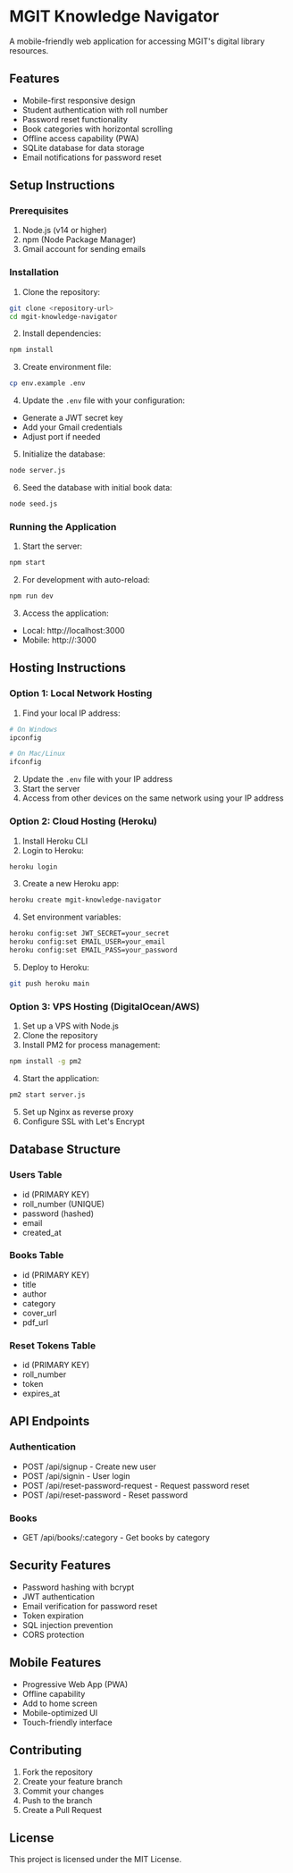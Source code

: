 # MGIT Knowledge Navigator

A mobile-friendly web application for accessing MGIT's digital library resources.

## Features

- Mobile-first responsive design
- Student authentication with roll number
- Password reset functionality
- Book categories with horizontal scrolling
- Offline access capability (PWA)
- SQLite database for data storage
- Email notifications for password reset

## Setup Instructions

### Prerequisites

1. Node.js (v14 or higher)
2. npm (Node Package Manager)
3. Gmail account for sending emails

### Installation

1. Clone the repository:
```bash
git clone <repository-url>
cd mgit-knowledge-navigator
```

2. Install dependencies:
```bash
npm install
```

3. Create environment file:
```bash
cp env.example .env
```

4. Update the `.env` file with your configuration:
- Generate a JWT secret key
- Add your Gmail credentials
- Adjust port if needed

5. Initialize the database:
```bash
node server.js
```

6. Seed the database with initial book data:
```bash
node seed.js
```

### Running the Application

1. Start the server:
```bash
npm start
```

2. For development with auto-reload:
```bash
npm run dev
```

3. Access the application:
- Local: http://localhost:3000
- Mobile: http://<your-ip-address>:3000

## Hosting Instructions

### Option 1: Local Network Hosting

1. Find your local IP address:
```bash
# On Windows
ipconfig

# On Mac/Linux
ifconfig
```

2. Update the `.env` file with your IP address
3. Start the server
4. Access from other devices on the same network using your IP address

### Option 2: Cloud Hosting (Heroku)

1. Install Heroku CLI
2. Login to Heroku:
```bash
heroku login
```

3. Create a new Heroku app:
```bash
heroku create mgit-knowledge-navigator
```

4. Set environment variables:
```bash
heroku config:set JWT_SECRET=your_secret
heroku config:set EMAIL_USER=your_email
heroku config:set EMAIL_PASS=your_password
```

5. Deploy to Heroku:
```bash
git push heroku main
```

### Option 3: VPS Hosting (DigitalOcean/AWS)

1. Set up a VPS with Node.js
2. Clone the repository
3. Install PM2 for process management:
```bash
npm install -g pm2
```

4. Start the application:
```bash
pm2 start server.js
```

5. Set up Nginx as reverse proxy
6. Configure SSL with Let's Encrypt

## Database Structure

### Users Table
- id (PRIMARY KEY)
- roll_number (UNIQUE)
- password (hashed)
- email
- created_at

### Books Table
- id (PRIMARY KEY)
- title
- author
- category
- cover_url
- pdf_url

### Reset Tokens Table
- id (PRIMARY KEY)
- roll_number
- token
- expires_at

## API Endpoints

### Authentication
- POST /api/signup - Create new user
- POST /api/signin - User login
- POST /api/reset-password-request - Request password reset
- POST /api/reset-password - Reset password

### Books
- GET /api/books/:category - Get books by category

## Security Features

- Password hashing with bcrypt
- JWT authentication
- Email verification for password reset
- Token expiration
- SQL injection prevention
- CORS protection

## Mobile Features

- Progressive Web App (PWA)
- Offline capability
- Add to home screen
- Mobile-optimized UI
- Touch-friendly interface

## Contributing

1. Fork the repository
2. Create your feature branch
3. Commit your changes
4. Push to the branch
5. Create a Pull Request

## License

This project is licensed under the MIT License. 